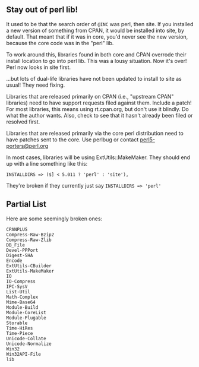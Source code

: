 
## Stay out of perl lib!

It used to be that the search order of `@INC` was perl, then site.   If you
installed a new version of something from CPAN, it would be installed into
site, by default.  That meant that if it was in core, you'd never see the new
version, because the core code was in the "perl" lib.

To work around this, libraries found in both core and CPAN overrode their
install location to go into perl lib.  This was a lousy situation.  Now it's
over!  Perl now looks in site first.

...but lots of dual-life libraries have not been updated to install to site as
usual!  They need fixing.

Libraries that are released primarily on CPAN (i.e., "upstream CPAN" libraries)
need to have support requests filed against them.  Include a patch!  For most
libraries, this means using rt.cpan.org, but don't use it blindly.  Do what the
author wants.  Also, check to see that it hasn't already been filed or resolved
first.

Libraries that are released primarily via the core perl distribution need to
have patches sent to the core.  Use perlbug or contact perl5-porters@perl.org

In most cases, libraries will be using ExtUtils::MakeMaker.  They should end up
with a line something like this:

    INSTALLDIRS => ($] < 5.011 ? 'perl' : 'site'),

They're broken if they currently just say `INSTALLDIRS => 'perl'`

## Partial List

Here are some seemingly broken ones:

    CPANPLUS
    Compress-Raw-Bzip2
    Compress-Raw-Zlib
    DB_File
    Devel-PPPort
    Digest-SHA
    Encode
    ExtUtils-CBuilder
    ExtUtils-MakeMaker
    IO
    IO-Compress
    IPC-SysV
    List-Util
    Math-Complex
    Mime-Base64
    Module-Build
    Module-CoreList
    Module-Plugable
    Storable
    Time-HiRes
    Time-Piece
    Unicode-Collate
    Unicode-Normalize
    Win32
    Win32API-File
    lib

